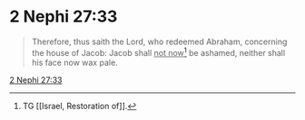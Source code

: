 # 2 Nephi 27:33

> Therefore, thus saith the Lord, who redeemed Abraham, concerning the house of Jacob: Jacob shall <u>not now</u>[^a] be ashamed, neither shall his face now wax pale.

[2 Nephi 27:33](https://www.churchofjesuschrist.org/study/scriptures/bofm/2-ne/27?lang=eng&id=p33#p33)


[^a]: TG [[Israel, Restoration of]].
